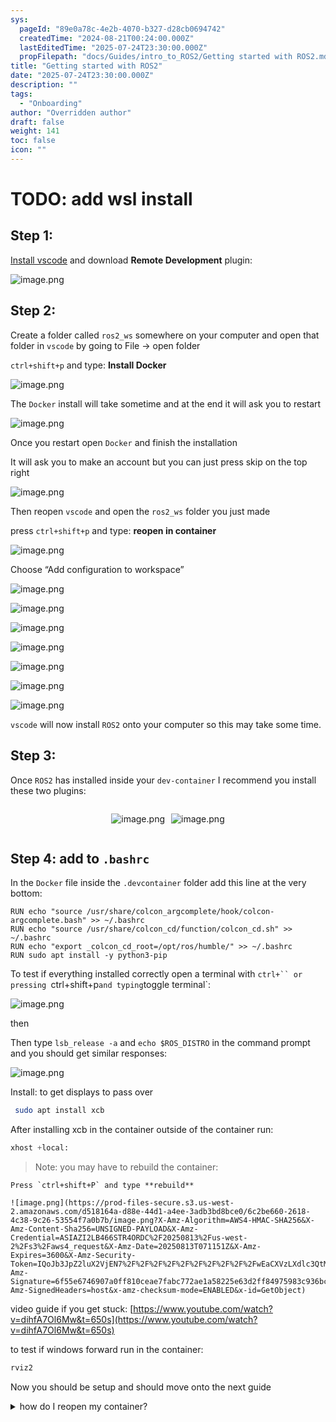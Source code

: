 ```yaml
---
sys:
  pageId: "89e0a78c-4e2b-4070-b327-d28cb0694742"
  createdTime: "2024-08-21T00:24:00.000Z"
  lastEditedTime: "2025-07-24T23:30:00.000Z"
  propFilepath: "docs/Guides/intro_to_ROS2/Getting started with ROS2.md"
title: "Getting started with ROS2"
date: "2025-07-24T23:30:00.000Z"
description: ""
tags:
  - "Onboarding"
author: "Overridden author"
draft: false
weight: 141
toc: false
icon: ""
---
```


# TODO: add wsl install

## Step 1:

[Install vscode](https://code.visualstudio.com/download) and download **Remote Development** plugin:

![image.png](https://prod-files-secure.s3.us-west-2.amazonaws.com/d518164a-d88e-44d1-a4ee-3adb3bd8bce0/efb52993-1881-4a40-b95e-6f020334f022/image.png?X-Amz-Algorithm=AWS4-HMAC-SHA256&X-Amz-Content-Sha256=UNSIGNED-PAYLOAD&X-Amz-Credential=ASIAZI2LB466ZCBGSRJV%2F20250813%2Fus-west-2%2Fs3%2Faws4_request&X-Amz-Date=20250813T071143Z&X-Amz-Expires=3600&X-Amz-Security-Token=IQoJb3JpZ2luX2VjEN7%2F%2F%2F%2F%2F%2F%2F%2F%2F%2FwEaCXVzLXdlc3QtMiJIMEYCIQCEXQfJ3aHxEvegd5wYa5IEgs4sW3%2BEeOHchs08FccSwAIhANwH9%2Bzqk1W1m%2BDcoVCZ6nbBF3nv%2Bk15myBHJzJqfS9YKv8DCCcQABoMNjM3NDIzMTgzODA1IgyNIsJWLV73W3cVcbwq3AMG6ByHKRnhK1yYO6TVjV0huAXuwV%2FTEDwpmMzFrlt5ew2zLYuSH6ojZr%2BpXESmi6VPDVdJ0bkaM%2Fe8DGgHdct8KU%2FyYucpP8xkU1v13reUABGvifVLG5XDv7uf9vuf4jxBsYjwfbtcNJgZTOphDyqNQ9vKld7%2BO7RTTF21sq9rCephHdWTTupk73BqDvG85oJGl9h%2Fmu2v%2F7J75SzV%2FJNk0z26fXfBU%2Fef1XcYv2b3VTtoO%2FR9YO%2FLWzZRyPfc9W61OpUtLWeDWJRcCoG6O1eZEUSkCwVBw%2FKn6UgCPC84UsJoIzQjZudrQP5OVLIdjEZjRssbPU31xMmoJVgnnhOjtAIfrGP4Jng%2FfOy2556aKD%2FHiC%2Fofm8O5KKGNPy2EcMlfz%2FdkHpNTu5FFrbECb8jWstwuOWBEssw7P0XMQ8Nax%2F%2BVlfC%2BfgT32hTxsHlFm4sMqYxs1dJEqiUOA3x06bi0ZPZLN4fNQENy2HFPWQKZEwNS1hwfwED1ZcIxl%2F0Eu42DQK411Vm6UjwFfjJ5BKVLtx8GaYHOgrEvkLho7yqFgwhcAYhCVsfU88w5dVCfnpmWFQWPEuPpIfQeTp8g1BvUJL0G42UmYlizneM%2FbjocAtBDzNwUi6j0tnzwDC80fDEBjqkATSSuY7y%2B4s%2BDlK4XYDZO7tR7oK3pKW%2FWNNXn54RHvxSAgYaNVz%2BUTUOUPrHivLJ9d9Qs3s2kcAzTt%2BP7tXXZt3m2Gf0CDRh6V0D5uNQRkkC%2F8WYFQvhIUhu1l7KdY6VKZIK2cMHGDLI6EZpj6JofnmxblEpXbpMauYa2QRDjRbYOk7noYGzL5up7mVw2GUOqQWwVp5Qa7Ty53dhkAs4IRobTue8&X-Amz-Signature=0ba73106f864813d375db82dee3631c5258b0d77de5a8ecbbf19472fc23e7ead&X-Amz-SignedHeaders=host&x-amz-checksum-mode=ENABLED&x-id=GetObject)

## Step 2:

Create a folder called `ros2_ws` somewhere on your computer and open that folder in `vscode` by going to File → open folder 

`ctrl+shift+p` and type: **Install Docker**

![image.png](https://prod-files-secure.s3.us-west-2.amazonaws.com/d518164a-d88e-44d1-a4ee-3adb3bd8bce0/2269dc0e-1cd5-47ff-bceb-c04ad9b2eab0/image.png?X-Amz-Algorithm=AWS4-HMAC-SHA256&X-Amz-Content-Sha256=UNSIGNED-PAYLOAD&X-Amz-Credential=ASIAZI2LB466ZCBGSRJV%2F20250813%2Fus-west-2%2Fs3%2Faws4_request&X-Amz-Date=20250813T071143Z&X-Amz-Expires=3600&X-Amz-Security-Token=IQoJb3JpZ2luX2VjEN7%2F%2F%2F%2F%2F%2F%2F%2F%2F%2FwEaCXVzLXdlc3QtMiJIMEYCIQCEXQfJ3aHxEvegd5wYa5IEgs4sW3%2BEeOHchs08FccSwAIhANwH9%2Bzqk1W1m%2BDcoVCZ6nbBF3nv%2Bk15myBHJzJqfS9YKv8DCCcQABoMNjM3NDIzMTgzODA1IgyNIsJWLV73W3cVcbwq3AMG6ByHKRnhK1yYO6TVjV0huAXuwV%2FTEDwpmMzFrlt5ew2zLYuSH6ojZr%2BpXESmi6VPDVdJ0bkaM%2Fe8DGgHdct8KU%2FyYucpP8xkU1v13reUABGvifVLG5XDv7uf9vuf4jxBsYjwfbtcNJgZTOphDyqNQ9vKld7%2BO7RTTF21sq9rCephHdWTTupk73BqDvG85oJGl9h%2Fmu2v%2F7J75SzV%2FJNk0z26fXfBU%2Fef1XcYv2b3VTtoO%2FR9YO%2FLWzZRyPfc9W61OpUtLWeDWJRcCoG6O1eZEUSkCwVBw%2FKn6UgCPC84UsJoIzQjZudrQP5OVLIdjEZjRssbPU31xMmoJVgnnhOjtAIfrGP4Jng%2FfOy2556aKD%2FHiC%2Fofm8O5KKGNPy2EcMlfz%2FdkHpNTu5FFrbECb8jWstwuOWBEssw7P0XMQ8Nax%2F%2BVlfC%2BfgT32hTxsHlFm4sMqYxs1dJEqiUOA3x06bi0ZPZLN4fNQENy2HFPWQKZEwNS1hwfwED1ZcIxl%2F0Eu42DQK411Vm6UjwFfjJ5BKVLtx8GaYHOgrEvkLho7yqFgwhcAYhCVsfU88w5dVCfnpmWFQWPEuPpIfQeTp8g1BvUJL0G42UmYlizneM%2FbjocAtBDzNwUi6j0tnzwDC80fDEBjqkATSSuY7y%2B4s%2BDlK4XYDZO7tR7oK3pKW%2FWNNXn54RHvxSAgYaNVz%2BUTUOUPrHivLJ9d9Qs3s2kcAzTt%2BP7tXXZt3m2Gf0CDRh6V0D5uNQRkkC%2F8WYFQvhIUhu1l7KdY6VKZIK2cMHGDLI6EZpj6JofnmxblEpXbpMauYa2QRDjRbYOk7noYGzL5up7mVw2GUOqQWwVp5Qa7Ty53dhkAs4IRobTue8&X-Amz-Signature=9b27130445e5737b2cd8f3a73724e8cea80b578c2815fd718ada3fcbfeccbf19&X-Amz-SignedHeaders=host&x-amz-checksum-mode=ENABLED&x-id=GetObject)

The `Docker` install will take sometime and at the end it will ask you to restart

![image.png](https://prod-files-secure.s3.us-west-2.amazonaws.com/d518164a-d88e-44d1-a4ee-3adb3bd8bce0/ed233f78-be33-4b1f-b89c-9c346c0e961e/image.png?X-Amz-Algorithm=AWS4-HMAC-SHA256&X-Amz-Content-Sha256=UNSIGNED-PAYLOAD&X-Amz-Credential=ASIAZI2LB466ZCBGSRJV%2F20250813%2Fus-west-2%2Fs3%2Faws4_request&X-Amz-Date=20250813T071143Z&X-Amz-Expires=3600&X-Amz-Security-Token=IQoJb3JpZ2luX2VjEN7%2F%2F%2F%2F%2F%2F%2F%2F%2F%2FwEaCXVzLXdlc3QtMiJIMEYCIQCEXQfJ3aHxEvegd5wYa5IEgs4sW3%2BEeOHchs08FccSwAIhANwH9%2Bzqk1W1m%2BDcoVCZ6nbBF3nv%2Bk15myBHJzJqfS9YKv8DCCcQABoMNjM3NDIzMTgzODA1IgyNIsJWLV73W3cVcbwq3AMG6ByHKRnhK1yYO6TVjV0huAXuwV%2FTEDwpmMzFrlt5ew2zLYuSH6ojZr%2BpXESmi6VPDVdJ0bkaM%2Fe8DGgHdct8KU%2FyYucpP8xkU1v13reUABGvifVLG5XDv7uf9vuf4jxBsYjwfbtcNJgZTOphDyqNQ9vKld7%2BO7RTTF21sq9rCephHdWTTupk73BqDvG85oJGl9h%2Fmu2v%2F7J75SzV%2FJNk0z26fXfBU%2Fef1XcYv2b3VTtoO%2FR9YO%2FLWzZRyPfc9W61OpUtLWeDWJRcCoG6O1eZEUSkCwVBw%2FKn6UgCPC84UsJoIzQjZudrQP5OVLIdjEZjRssbPU31xMmoJVgnnhOjtAIfrGP4Jng%2FfOy2556aKD%2FHiC%2Fofm8O5KKGNPy2EcMlfz%2FdkHpNTu5FFrbECb8jWstwuOWBEssw7P0XMQ8Nax%2F%2BVlfC%2BfgT32hTxsHlFm4sMqYxs1dJEqiUOA3x06bi0ZPZLN4fNQENy2HFPWQKZEwNS1hwfwED1ZcIxl%2F0Eu42DQK411Vm6UjwFfjJ5BKVLtx8GaYHOgrEvkLho7yqFgwhcAYhCVsfU88w5dVCfnpmWFQWPEuPpIfQeTp8g1BvUJL0G42UmYlizneM%2FbjocAtBDzNwUi6j0tnzwDC80fDEBjqkATSSuY7y%2B4s%2BDlK4XYDZO7tR7oK3pKW%2FWNNXn54RHvxSAgYaNVz%2BUTUOUPrHivLJ9d9Qs3s2kcAzTt%2BP7tXXZt3m2Gf0CDRh6V0D5uNQRkkC%2F8WYFQvhIUhu1l7KdY6VKZIK2cMHGDLI6EZpj6JofnmxblEpXbpMauYa2QRDjRbYOk7noYGzL5up7mVw2GUOqQWwVp5Qa7Ty53dhkAs4IRobTue8&X-Amz-Signature=2a69fe4f6517257cad07d73354124c0aad0db1e950dba2ec4d9a59e1ed00cffe&X-Amz-SignedHeaders=host&x-amz-checksum-mode=ENABLED&x-id=GetObject)

Once you restart open `Docker` and finish the installation

It will ask you to make an account but you can just press skip on the top right

![image.png](https://prod-files-secure.s3.us-west-2.amazonaws.com/d518164a-d88e-44d1-a4ee-3adb3bd8bce0/21010ad9-1659-4fd9-9f59-9932a09b2a3d/image.png?X-Amz-Algorithm=AWS4-HMAC-SHA256&X-Amz-Content-Sha256=UNSIGNED-PAYLOAD&X-Amz-Credential=ASIAZI2LB466ZCBGSRJV%2F20250813%2Fus-west-2%2Fs3%2Faws4_request&X-Amz-Date=20250813T071143Z&X-Amz-Expires=3600&X-Amz-Security-Token=IQoJb3JpZ2luX2VjEN7%2F%2F%2F%2F%2F%2F%2F%2F%2F%2FwEaCXVzLXdlc3QtMiJIMEYCIQCEXQfJ3aHxEvegd5wYa5IEgs4sW3%2BEeOHchs08FccSwAIhANwH9%2Bzqk1W1m%2BDcoVCZ6nbBF3nv%2Bk15myBHJzJqfS9YKv8DCCcQABoMNjM3NDIzMTgzODA1IgyNIsJWLV73W3cVcbwq3AMG6ByHKRnhK1yYO6TVjV0huAXuwV%2FTEDwpmMzFrlt5ew2zLYuSH6ojZr%2BpXESmi6VPDVdJ0bkaM%2Fe8DGgHdct8KU%2FyYucpP8xkU1v13reUABGvifVLG5XDv7uf9vuf4jxBsYjwfbtcNJgZTOphDyqNQ9vKld7%2BO7RTTF21sq9rCephHdWTTupk73BqDvG85oJGl9h%2Fmu2v%2F7J75SzV%2FJNk0z26fXfBU%2Fef1XcYv2b3VTtoO%2FR9YO%2FLWzZRyPfc9W61OpUtLWeDWJRcCoG6O1eZEUSkCwVBw%2FKn6UgCPC84UsJoIzQjZudrQP5OVLIdjEZjRssbPU31xMmoJVgnnhOjtAIfrGP4Jng%2FfOy2556aKD%2FHiC%2Fofm8O5KKGNPy2EcMlfz%2FdkHpNTu5FFrbECb8jWstwuOWBEssw7P0XMQ8Nax%2F%2BVlfC%2BfgT32hTxsHlFm4sMqYxs1dJEqiUOA3x06bi0ZPZLN4fNQENy2HFPWQKZEwNS1hwfwED1ZcIxl%2F0Eu42DQK411Vm6UjwFfjJ5BKVLtx8GaYHOgrEvkLho7yqFgwhcAYhCVsfU88w5dVCfnpmWFQWPEuPpIfQeTp8g1BvUJL0G42UmYlizneM%2FbjocAtBDzNwUi6j0tnzwDC80fDEBjqkATSSuY7y%2B4s%2BDlK4XYDZO7tR7oK3pKW%2FWNNXn54RHvxSAgYaNVz%2BUTUOUPrHivLJ9d9Qs3s2kcAzTt%2BP7tXXZt3m2Gf0CDRh6V0D5uNQRkkC%2F8WYFQvhIUhu1l7KdY6VKZIK2cMHGDLI6EZpj6JofnmxblEpXbpMauYa2QRDjRbYOk7noYGzL5up7mVw2GUOqQWwVp5Qa7Ty53dhkAs4IRobTue8&X-Amz-Signature=c9390a4ca4cbcbf5eea3a59f614c38496ea46d0d6f9b520202b6a71fb750301d&X-Amz-SignedHeaders=host&x-amz-checksum-mode=ENABLED&x-id=GetObject)

Then reopen `vscode` and open the `ros2_ws` folder you just made

press `ctrl+shift+p` and type: **reopen in container**

![image.png](https://prod-files-secure.s3.us-west-2.amazonaws.com/d518164a-d88e-44d1-a4ee-3adb3bd8bce0/4e93b8c2-41ad-488c-8095-c74205196118/image.png?X-Amz-Algorithm=AWS4-HMAC-SHA256&X-Amz-Content-Sha256=UNSIGNED-PAYLOAD&X-Amz-Credential=ASIAZI2LB466ZCBGSRJV%2F20250813%2Fus-west-2%2Fs3%2Faws4_request&X-Amz-Date=20250813T071143Z&X-Amz-Expires=3600&X-Amz-Security-Token=IQoJb3JpZ2luX2VjEN7%2F%2F%2F%2F%2F%2F%2F%2F%2F%2FwEaCXVzLXdlc3QtMiJIMEYCIQCEXQfJ3aHxEvegd5wYa5IEgs4sW3%2BEeOHchs08FccSwAIhANwH9%2Bzqk1W1m%2BDcoVCZ6nbBF3nv%2Bk15myBHJzJqfS9YKv8DCCcQABoMNjM3NDIzMTgzODA1IgyNIsJWLV73W3cVcbwq3AMG6ByHKRnhK1yYO6TVjV0huAXuwV%2FTEDwpmMzFrlt5ew2zLYuSH6ojZr%2BpXESmi6VPDVdJ0bkaM%2Fe8DGgHdct8KU%2FyYucpP8xkU1v13reUABGvifVLG5XDv7uf9vuf4jxBsYjwfbtcNJgZTOphDyqNQ9vKld7%2BO7RTTF21sq9rCephHdWTTupk73BqDvG85oJGl9h%2Fmu2v%2F7J75SzV%2FJNk0z26fXfBU%2Fef1XcYv2b3VTtoO%2FR9YO%2FLWzZRyPfc9W61OpUtLWeDWJRcCoG6O1eZEUSkCwVBw%2FKn6UgCPC84UsJoIzQjZudrQP5OVLIdjEZjRssbPU31xMmoJVgnnhOjtAIfrGP4Jng%2FfOy2556aKD%2FHiC%2Fofm8O5KKGNPy2EcMlfz%2FdkHpNTu5FFrbECb8jWstwuOWBEssw7P0XMQ8Nax%2F%2BVlfC%2BfgT32hTxsHlFm4sMqYxs1dJEqiUOA3x06bi0ZPZLN4fNQENy2HFPWQKZEwNS1hwfwED1ZcIxl%2F0Eu42DQK411Vm6UjwFfjJ5BKVLtx8GaYHOgrEvkLho7yqFgwhcAYhCVsfU88w5dVCfnpmWFQWPEuPpIfQeTp8g1BvUJL0G42UmYlizneM%2FbjocAtBDzNwUi6j0tnzwDC80fDEBjqkATSSuY7y%2B4s%2BDlK4XYDZO7tR7oK3pKW%2FWNNXn54RHvxSAgYaNVz%2BUTUOUPrHivLJ9d9Qs3s2kcAzTt%2BP7tXXZt3m2Gf0CDRh6V0D5uNQRkkC%2F8WYFQvhIUhu1l7KdY6VKZIK2cMHGDLI6EZpj6JofnmxblEpXbpMauYa2QRDjRbYOk7noYGzL5up7mVw2GUOqQWwVp5Qa7Ty53dhkAs4IRobTue8&X-Amz-Signature=5164c58cc49f5ca28856673aec06c7657fbab2b06fa80d2a3ce46520b2ea15a8&X-Amz-SignedHeaders=host&x-amz-checksum-mode=ENABLED&x-id=GetObject)

Choose “Add configuration to workspace”

![image.png](https://prod-files-secure.s3.us-west-2.amazonaws.com/d518164a-d88e-44d1-a4ee-3adb3bd8bce0/9560b282-5060-4989-ba37-97e7b2c22476/image.png?X-Amz-Algorithm=AWS4-HMAC-SHA256&X-Amz-Content-Sha256=UNSIGNED-PAYLOAD&X-Amz-Credential=ASIAZI2LB466ZCBGSRJV%2F20250813%2Fus-west-2%2Fs3%2Faws4_request&X-Amz-Date=20250813T071143Z&X-Amz-Expires=3600&X-Amz-Security-Token=IQoJb3JpZ2luX2VjEN7%2F%2F%2F%2F%2F%2F%2F%2F%2F%2FwEaCXVzLXdlc3QtMiJIMEYCIQCEXQfJ3aHxEvegd5wYa5IEgs4sW3%2BEeOHchs08FccSwAIhANwH9%2Bzqk1W1m%2BDcoVCZ6nbBF3nv%2Bk15myBHJzJqfS9YKv8DCCcQABoMNjM3NDIzMTgzODA1IgyNIsJWLV73W3cVcbwq3AMG6ByHKRnhK1yYO6TVjV0huAXuwV%2FTEDwpmMzFrlt5ew2zLYuSH6ojZr%2BpXESmi6VPDVdJ0bkaM%2Fe8DGgHdct8KU%2FyYucpP8xkU1v13reUABGvifVLG5XDv7uf9vuf4jxBsYjwfbtcNJgZTOphDyqNQ9vKld7%2BO7RTTF21sq9rCephHdWTTupk73BqDvG85oJGl9h%2Fmu2v%2F7J75SzV%2FJNk0z26fXfBU%2Fef1XcYv2b3VTtoO%2FR9YO%2FLWzZRyPfc9W61OpUtLWeDWJRcCoG6O1eZEUSkCwVBw%2FKn6UgCPC84UsJoIzQjZudrQP5OVLIdjEZjRssbPU31xMmoJVgnnhOjtAIfrGP4Jng%2FfOy2556aKD%2FHiC%2Fofm8O5KKGNPy2EcMlfz%2FdkHpNTu5FFrbECb8jWstwuOWBEssw7P0XMQ8Nax%2F%2BVlfC%2BfgT32hTxsHlFm4sMqYxs1dJEqiUOA3x06bi0ZPZLN4fNQENy2HFPWQKZEwNS1hwfwED1ZcIxl%2F0Eu42DQK411Vm6UjwFfjJ5BKVLtx8GaYHOgrEvkLho7yqFgwhcAYhCVsfU88w5dVCfnpmWFQWPEuPpIfQeTp8g1BvUJL0G42UmYlizneM%2FbjocAtBDzNwUi6j0tnzwDC80fDEBjqkATSSuY7y%2B4s%2BDlK4XYDZO7tR7oK3pKW%2FWNNXn54RHvxSAgYaNVz%2BUTUOUPrHivLJ9d9Qs3s2kcAzTt%2BP7tXXZt3m2Gf0CDRh6V0D5uNQRkkC%2F8WYFQvhIUhu1l7KdY6VKZIK2cMHGDLI6EZpj6JofnmxblEpXbpMauYa2QRDjRbYOk7noYGzL5up7mVw2GUOqQWwVp5Qa7Ty53dhkAs4IRobTue8&X-Amz-Signature=4ce69fc65ba104a68f84e0cfa26993b92bdf635682c0a0e1d1ae5611b32b9d0c&X-Amz-SignedHeaders=host&x-amz-checksum-mode=ENABLED&x-id=GetObject)

![image.png](https://prod-files-secure.s3.us-west-2.amazonaws.com/d518164a-d88e-44d1-a4ee-3adb3bd8bce0/2ee63f81-886b-48e8-a553-dc6e5eac99e4/image.png?X-Amz-Algorithm=AWS4-HMAC-SHA256&X-Amz-Content-Sha256=UNSIGNED-PAYLOAD&X-Amz-Credential=ASIAZI2LB466ZCBGSRJV%2F20250813%2Fus-west-2%2Fs3%2Faws4_request&X-Amz-Date=20250813T071143Z&X-Amz-Expires=3600&X-Amz-Security-Token=IQoJb3JpZ2luX2VjEN7%2F%2F%2F%2F%2F%2F%2F%2F%2F%2FwEaCXVzLXdlc3QtMiJIMEYCIQCEXQfJ3aHxEvegd5wYa5IEgs4sW3%2BEeOHchs08FccSwAIhANwH9%2Bzqk1W1m%2BDcoVCZ6nbBF3nv%2Bk15myBHJzJqfS9YKv8DCCcQABoMNjM3NDIzMTgzODA1IgyNIsJWLV73W3cVcbwq3AMG6ByHKRnhK1yYO6TVjV0huAXuwV%2FTEDwpmMzFrlt5ew2zLYuSH6ojZr%2BpXESmi6VPDVdJ0bkaM%2Fe8DGgHdct8KU%2FyYucpP8xkU1v13reUABGvifVLG5XDv7uf9vuf4jxBsYjwfbtcNJgZTOphDyqNQ9vKld7%2BO7RTTF21sq9rCephHdWTTupk73BqDvG85oJGl9h%2Fmu2v%2F7J75SzV%2FJNk0z26fXfBU%2Fef1XcYv2b3VTtoO%2FR9YO%2FLWzZRyPfc9W61OpUtLWeDWJRcCoG6O1eZEUSkCwVBw%2FKn6UgCPC84UsJoIzQjZudrQP5OVLIdjEZjRssbPU31xMmoJVgnnhOjtAIfrGP4Jng%2FfOy2556aKD%2FHiC%2Fofm8O5KKGNPy2EcMlfz%2FdkHpNTu5FFrbECb8jWstwuOWBEssw7P0XMQ8Nax%2F%2BVlfC%2BfgT32hTxsHlFm4sMqYxs1dJEqiUOA3x06bi0ZPZLN4fNQENy2HFPWQKZEwNS1hwfwED1ZcIxl%2F0Eu42DQK411Vm6UjwFfjJ5BKVLtx8GaYHOgrEvkLho7yqFgwhcAYhCVsfU88w5dVCfnpmWFQWPEuPpIfQeTp8g1BvUJL0G42UmYlizneM%2FbjocAtBDzNwUi6j0tnzwDC80fDEBjqkATSSuY7y%2B4s%2BDlK4XYDZO7tR7oK3pKW%2FWNNXn54RHvxSAgYaNVz%2BUTUOUPrHivLJ9d9Qs3s2kcAzTt%2BP7tXXZt3m2Gf0CDRh6V0D5uNQRkkC%2F8WYFQvhIUhu1l7KdY6VKZIK2cMHGDLI6EZpj6JofnmxblEpXbpMauYa2QRDjRbYOk7noYGzL5up7mVw2GUOqQWwVp5Qa7Ty53dhkAs4IRobTue8&X-Amz-Signature=25205c28db626904f82dec12f516044ff1c083a0df232da862c9619afb9c9b6f&X-Amz-SignedHeaders=host&x-amz-checksum-mode=ENABLED&x-id=GetObject)

![image.png](https://prod-files-secure.s3.us-west-2.amazonaws.com/d518164a-d88e-44d1-a4ee-3adb3bd8bce0/e0fd626c-c8b6-4b2c-95d1-fa4c26514504/image.png?X-Amz-Algorithm=AWS4-HMAC-SHA256&X-Amz-Content-Sha256=UNSIGNED-PAYLOAD&X-Amz-Credential=ASIAZI2LB466ZCBGSRJV%2F20250813%2Fus-west-2%2Fs3%2Faws4_request&X-Amz-Date=20250813T071143Z&X-Amz-Expires=3600&X-Amz-Security-Token=IQoJb3JpZ2luX2VjEN7%2F%2F%2F%2F%2F%2F%2F%2F%2F%2FwEaCXVzLXdlc3QtMiJIMEYCIQCEXQfJ3aHxEvegd5wYa5IEgs4sW3%2BEeOHchs08FccSwAIhANwH9%2Bzqk1W1m%2BDcoVCZ6nbBF3nv%2Bk15myBHJzJqfS9YKv8DCCcQABoMNjM3NDIzMTgzODA1IgyNIsJWLV73W3cVcbwq3AMG6ByHKRnhK1yYO6TVjV0huAXuwV%2FTEDwpmMzFrlt5ew2zLYuSH6ojZr%2BpXESmi6VPDVdJ0bkaM%2Fe8DGgHdct8KU%2FyYucpP8xkU1v13reUABGvifVLG5XDv7uf9vuf4jxBsYjwfbtcNJgZTOphDyqNQ9vKld7%2BO7RTTF21sq9rCephHdWTTupk73BqDvG85oJGl9h%2Fmu2v%2F7J75SzV%2FJNk0z26fXfBU%2Fef1XcYv2b3VTtoO%2FR9YO%2FLWzZRyPfc9W61OpUtLWeDWJRcCoG6O1eZEUSkCwVBw%2FKn6UgCPC84UsJoIzQjZudrQP5OVLIdjEZjRssbPU31xMmoJVgnnhOjtAIfrGP4Jng%2FfOy2556aKD%2FHiC%2Fofm8O5KKGNPy2EcMlfz%2FdkHpNTu5FFrbECb8jWstwuOWBEssw7P0XMQ8Nax%2F%2BVlfC%2BfgT32hTxsHlFm4sMqYxs1dJEqiUOA3x06bi0ZPZLN4fNQENy2HFPWQKZEwNS1hwfwED1ZcIxl%2F0Eu42DQK411Vm6UjwFfjJ5BKVLtx8GaYHOgrEvkLho7yqFgwhcAYhCVsfU88w5dVCfnpmWFQWPEuPpIfQeTp8g1BvUJL0G42UmYlizneM%2FbjocAtBDzNwUi6j0tnzwDC80fDEBjqkATSSuY7y%2B4s%2BDlK4XYDZO7tR7oK3pKW%2FWNNXn54RHvxSAgYaNVz%2BUTUOUPrHivLJ9d9Qs3s2kcAzTt%2BP7tXXZt3m2Gf0CDRh6V0D5uNQRkkC%2F8WYFQvhIUhu1l7KdY6VKZIK2cMHGDLI6EZpj6JofnmxblEpXbpMauYa2QRDjRbYOk7noYGzL5up7mVw2GUOqQWwVp5Qa7Ty53dhkAs4IRobTue8&X-Amz-Signature=cd8fc8226310aef461b003fcbeabd0a3a2c62b577752eded3f4e7f1433c62390&X-Amz-SignedHeaders=host&x-amz-checksum-mode=ENABLED&x-id=GetObject)

![image.png](https://prod-files-secure.s3.us-west-2.amazonaws.com/d518164a-d88e-44d1-a4ee-3adb3bd8bce0/a2e13f50-d2ab-4719-a4c2-7ced634bfc9d/image.png?X-Amz-Algorithm=AWS4-HMAC-SHA256&X-Amz-Content-Sha256=UNSIGNED-PAYLOAD&X-Amz-Credential=ASIAZI2LB466ZCBGSRJV%2F20250813%2Fus-west-2%2Fs3%2Faws4_request&X-Amz-Date=20250813T071143Z&X-Amz-Expires=3600&X-Amz-Security-Token=IQoJb3JpZ2luX2VjEN7%2F%2F%2F%2F%2F%2F%2F%2F%2F%2FwEaCXVzLXdlc3QtMiJIMEYCIQCEXQfJ3aHxEvegd5wYa5IEgs4sW3%2BEeOHchs08FccSwAIhANwH9%2Bzqk1W1m%2BDcoVCZ6nbBF3nv%2Bk15myBHJzJqfS9YKv8DCCcQABoMNjM3NDIzMTgzODA1IgyNIsJWLV73W3cVcbwq3AMG6ByHKRnhK1yYO6TVjV0huAXuwV%2FTEDwpmMzFrlt5ew2zLYuSH6ojZr%2BpXESmi6VPDVdJ0bkaM%2Fe8DGgHdct8KU%2FyYucpP8xkU1v13reUABGvifVLG5XDv7uf9vuf4jxBsYjwfbtcNJgZTOphDyqNQ9vKld7%2BO7RTTF21sq9rCephHdWTTupk73BqDvG85oJGl9h%2Fmu2v%2F7J75SzV%2FJNk0z26fXfBU%2Fef1XcYv2b3VTtoO%2FR9YO%2FLWzZRyPfc9W61OpUtLWeDWJRcCoG6O1eZEUSkCwVBw%2FKn6UgCPC84UsJoIzQjZudrQP5OVLIdjEZjRssbPU31xMmoJVgnnhOjtAIfrGP4Jng%2FfOy2556aKD%2FHiC%2Fofm8O5KKGNPy2EcMlfz%2FdkHpNTu5FFrbECb8jWstwuOWBEssw7P0XMQ8Nax%2F%2BVlfC%2BfgT32hTxsHlFm4sMqYxs1dJEqiUOA3x06bi0ZPZLN4fNQENy2HFPWQKZEwNS1hwfwED1ZcIxl%2F0Eu42DQK411Vm6UjwFfjJ5BKVLtx8GaYHOgrEvkLho7yqFgwhcAYhCVsfU88w5dVCfnpmWFQWPEuPpIfQeTp8g1BvUJL0G42UmYlizneM%2FbjocAtBDzNwUi6j0tnzwDC80fDEBjqkATSSuY7y%2B4s%2BDlK4XYDZO7tR7oK3pKW%2FWNNXn54RHvxSAgYaNVz%2BUTUOUPrHivLJ9d9Qs3s2kcAzTt%2BP7tXXZt3m2Gf0CDRh6V0D5uNQRkkC%2F8WYFQvhIUhu1l7KdY6VKZIK2cMHGDLI6EZpj6JofnmxblEpXbpMauYa2QRDjRbYOk7noYGzL5up7mVw2GUOqQWwVp5Qa7Ty53dhkAs4IRobTue8&X-Amz-Signature=e077aa17b97fa9d9d07fb8a391772681d9700798456cd82fead2aa73b87e3784&X-Amz-SignedHeaders=host&x-amz-checksum-mode=ENABLED&x-id=GetObject)

![image.png](https://prod-files-secure.s3.us-west-2.amazonaws.com/d518164a-d88e-44d1-a4ee-3adb3bd8bce0/6cc478ad-aaba-4bf7-9fcc-403277ab896c/image.png?X-Amz-Algorithm=AWS4-HMAC-SHA256&X-Amz-Content-Sha256=UNSIGNED-PAYLOAD&X-Amz-Credential=ASIAZI2LB466ZCBGSRJV%2F20250813%2Fus-west-2%2Fs3%2Faws4_request&X-Amz-Date=20250813T071143Z&X-Amz-Expires=3600&X-Amz-Security-Token=IQoJb3JpZ2luX2VjEN7%2F%2F%2F%2F%2F%2F%2F%2F%2F%2FwEaCXVzLXdlc3QtMiJIMEYCIQCEXQfJ3aHxEvegd5wYa5IEgs4sW3%2BEeOHchs08FccSwAIhANwH9%2Bzqk1W1m%2BDcoVCZ6nbBF3nv%2Bk15myBHJzJqfS9YKv8DCCcQABoMNjM3NDIzMTgzODA1IgyNIsJWLV73W3cVcbwq3AMG6ByHKRnhK1yYO6TVjV0huAXuwV%2FTEDwpmMzFrlt5ew2zLYuSH6ojZr%2BpXESmi6VPDVdJ0bkaM%2Fe8DGgHdct8KU%2FyYucpP8xkU1v13reUABGvifVLG5XDv7uf9vuf4jxBsYjwfbtcNJgZTOphDyqNQ9vKld7%2BO7RTTF21sq9rCephHdWTTupk73BqDvG85oJGl9h%2Fmu2v%2F7J75SzV%2FJNk0z26fXfBU%2Fef1XcYv2b3VTtoO%2FR9YO%2FLWzZRyPfc9W61OpUtLWeDWJRcCoG6O1eZEUSkCwVBw%2FKn6UgCPC84UsJoIzQjZudrQP5OVLIdjEZjRssbPU31xMmoJVgnnhOjtAIfrGP4Jng%2FfOy2556aKD%2FHiC%2Fofm8O5KKGNPy2EcMlfz%2FdkHpNTu5FFrbECb8jWstwuOWBEssw7P0XMQ8Nax%2F%2BVlfC%2BfgT32hTxsHlFm4sMqYxs1dJEqiUOA3x06bi0ZPZLN4fNQENy2HFPWQKZEwNS1hwfwED1ZcIxl%2F0Eu42DQK411Vm6UjwFfjJ5BKVLtx8GaYHOgrEvkLho7yqFgwhcAYhCVsfU88w5dVCfnpmWFQWPEuPpIfQeTp8g1BvUJL0G42UmYlizneM%2FbjocAtBDzNwUi6j0tnzwDC80fDEBjqkATSSuY7y%2B4s%2BDlK4XYDZO7tR7oK3pKW%2FWNNXn54RHvxSAgYaNVz%2BUTUOUPrHivLJ9d9Qs3s2kcAzTt%2BP7tXXZt3m2Gf0CDRh6V0D5uNQRkkC%2F8WYFQvhIUhu1l7KdY6VKZIK2cMHGDLI6EZpj6JofnmxblEpXbpMauYa2QRDjRbYOk7noYGzL5up7mVw2GUOqQWwVp5Qa7Ty53dhkAs4IRobTue8&X-Amz-Signature=5fcfc34e1eaebd3aa5ab5f303f330a7e307979b62f4bee4113af1d12e5e222fb&X-Amz-SignedHeaders=host&x-amz-checksum-mode=ENABLED&x-id=GetObject)

![image.png](https://prod-files-secure.s3.us-west-2.amazonaws.com/d518164a-d88e-44d1-a4ee-3adb3bd8bce0/53255b28-f75e-430f-b9e3-c0ac8577e42b/image.png?X-Amz-Algorithm=AWS4-HMAC-SHA256&X-Amz-Content-Sha256=UNSIGNED-PAYLOAD&X-Amz-Credential=ASIAZI2LB466ZCBGSRJV%2F20250813%2Fus-west-2%2Fs3%2Faws4_request&X-Amz-Date=20250813T071143Z&X-Amz-Expires=3600&X-Amz-Security-Token=IQoJb3JpZ2luX2VjEN7%2F%2F%2F%2F%2F%2F%2F%2F%2F%2FwEaCXVzLXdlc3QtMiJIMEYCIQCEXQfJ3aHxEvegd5wYa5IEgs4sW3%2BEeOHchs08FccSwAIhANwH9%2Bzqk1W1m%2BDcoVCZ6nbBF3nv%2Bk15myBHJzJqfS9YKv8DCCcQABoMNjM3NDIzMTgzODA1IgyNIsJWLV73W3cVcbwq3AMG6ByHKRnhK1yYO6TVjV0huAXuwV%2FTEDwpmMzFrlt5ew2zLYuSH6ojZr%2BpXESmi6VPDVdJ0bkaM%2Fe8DGgHdct8KU%2FyYucpP8xkU1v13reUABGvifVLG5XDv7uf9vuf4jxBsYjwfbtcNJgZTOphDyqNQ9vKld7%2BO7RTTF21sq9rCephHdWTTupk73BqDvG85oJGl9h%2Fmu2v%2F7J75SzV%2FJNk0z26fXfBU%2Fef1XcYv2b3VTtoO%2FR9YO%2FLWzZRyPfc9W61OpUtLWeDWJRcCoG6O1eZEUSkCwVBw%2FKn6UgCPC84UsJoIzQjZudrQP5OVLIdjEZjRssbPU31xMmoJVgnnhOjtAIfrGP4Jng%2FfOy2556aKD%2FHiC%2Fofm8O5KKGNPy2EcMlfz%2FdkHpNTu5FFrbECb8jWstwuOWBEssw7P0XMQ8Nax%2F%2BVlfC%2BfgT32hTxsHlFm4sMqYxs1dJEqiUOA3x06bi0ZPZLN4fNQENy2HFPWQKZEwNS1hwfwED1ZcIxl%2F0Eu42DQK411Vm6UjwFfjJ5BKVLtx8GaYHOgrEvkLho7yqFgwhcAYhCVsfU88w5dVCfnpmWFQWPEuPpIfQeTp8g1BvUJL0G42UmYlizneM%2FbjocAtBDzNwUi6j0tnzwDC80fDEBjqkATSSuY7y%2B4s%2BDlK4XYDZO7tR7oK3pKW%2FWNNXn54RHvxSAgYaNVz%2BUTUOUPrHivLJ9d9Qs3s2kcAzTt%2BP7tXXZt3m2Gf0CDRh6V0D5uNQRkkC%2F8WYFQvhIUhu1l7KdY6VKZIK2cMHGDLI6EZpj6JofnmxblEpXbpMauYa2QRDjRbYOk7noYGzL5up7mVw2GUOqQWwVp5Qa7Ty53dhkAs4IRobTue8&X-Amz-Signature=2d7698f62c116e2be1af5d912a17e6c8453ca192242a5353766c2424fa6fcc0c&X-Amz-SignedHeaders=host&x-amz-checksum-mode=ENABLED&x-id=GetObject)

![image.png](https://prod-files-secure.s3.us-west-2.amazonaws.com/d518164a-d88e-44d1-a4ee-3adb3bd8bce0/7c562767-5af9-4ffb-97d1-327bcdf4ee00/image.png?X-Amz-Algorithm=AWS4-HMAC-SHA256&X-Amz-Content-Sha256=UNSIGNED-PAYLOAD&X-Amz-Credential=ASIAZI2LB466ZCBGSRJV%2F20250813%2Fus-west-2%2Fs3%2Faws4_request&X-Amz-Date=20250813T071143Z&X-Amz-Expires=3600&X-Amz-Security-Token=IQoJb3JpZ2luX2VjEN7%2F%2F%2F%2F%2F%2F%2F%2F%2F%2FwEaCXVzLXdlc3QtMiJIMEYCIQCEXQfJ3aHxEvegd5wYa5IEgs4sW3%2BEeOHchs08FccSwAIhANwH9%2Bzqk1W1m%2BDcoVCZ6nbBF3nv%2Bk15myBHJzJqfS9YKv8DCCcQABoMNjM3NDIzMTgzODA1IgyNIsJWLV73W3cVcbwq3AMG6ByHKRnhK1yYO6TVjV0huAXuwV%2FTEDwpmMzFrlt5ew2zLYuSH6ojZr%2BpXESmi6VPDVdJ0bkaM%2Fe8DGgHdct8KU%2FyYucpP8xkU1v13reUABGvifVLG5XDv7uf9vuf4jxBsYjwfbtcNJgZTOphDyqNQ9vKld7%2BO7RTTF21sq9rCephHdWTTupk73BqDvG85oJGl9h%2Fmu2v%2F7J75SzV%2FJNk0z26fXfBU%2Fef1XcYv2b3VTtoO%2FR9YO%2FLWzZRyPfc9W61OpUtLWeDWJRcCoG6O1eZEUSkCwVBw%2FKn6UgCPC84UsJoIzQjZudrQP5OVLIdjEZjRssbPU31xMmoJVgnnhOjtAIfrGP4Jng%2FfOy2556aKD%2FHiC%2Fofm8O5KKGNPy2EcMlfz%2FdkHpNTu5FFrbECb8jWstwuOWBEssw7P0XMQ8Nax%2F%2BVlfC%2BfgT32hTxsHlFm4sMqYxs1dJEqiUOA3x06bi0ZPZLN4fNQENy2HFPWQKZEwNS1hwfwED1ZcIxl%2F0Eu42DQK411Vm6UjwFfjJ5BKVLtx8GaYHOgrEvkLho7yqFgwhcAYhCVsfU88w5dVCfnpmWFQWPEuPpIfQeTp8g1BvUJL0G42UmYlizneM%2FbjocAtBDzNwUi6j0tnzwDC80fDEBjqkATSSuY7y%2B4s%2BDlK4XYDZO7tR7oK3pKW%2FWNNXn54RHvxSAgYaNVz%2BUTUOUPrHivLJ9d9Qs3s2kcAzTt%2BP7tXXZt3m2Gf0CDRh6V0D5uNQRkkC%2F8WYFQvhIUhu1l7KdY6VKZIK2cMHGDLI6EZpj6JofnmxblEpXbpMauYa2QRDjRbYOk7noYGzL5up7mVw2GUOqQWwVp5Qa7Ty53dhkAs4IRobTue8&X-Amz-Signature=ddeffd10b76759dd56fd612a4eeda3993104ee4d3e4bcb9fbeb4b09566006416&X-Amz-SignedHeaders=host&x-amz-checksum-mode=ENABLED&x-id=GetObject)

`vscode` will now install `ROS2` onto your computer so this may take some time.

## Step 3:

Once `ROS2` has installed inside your `dev-container` I recommend you install these two plugins:

<div style="display: flex;flex-direction: row; column-gap:10px; max-width: 630px;justify-content: center;">
<div>

![image.png](https://prod-files-secure.s3.us-west-2.amazonaws.com/d518164a-d88e-44d1-a4ee-3adb3bd8bce0/3fc3d550-5a54-4ba1-ba6b-faa01cdb7369/image.png?X-Amz-Algorithm=AWS4-HMAC-SHA256&X-Amz-Content-Sha256=UNSIGNED-PAYLOAD&X-Amz-Credential=ASIAZI2LB4667IERE6MQ%2F20250813%2Fus-west-2%2Fs3%2Faws4_request&X-Amz-Date=20250813T071150Z&X-Amz-Expires=3600&X-Amz-Security-Token=IQoJb3JpZ2luX2VjEN7%2F%2F%2F%2F%2F%2F%2F%2F%2F%2FwEaCXVzLXdlc3QtMiJIMEYCIQChSHz4XDWMZShWUq%2Bt9zB08VGrOjTVrC1zGndxbd8y3gIhAPj7e5Yd76ySwvXRuWWMJ2TVBboRbBURPZI6qfOJu5acKv8DCCcQABoMNjM3NDIzMTgzODA1Igw8ZJkhTrSX9HP6QKgq3AMdYah6sEGaxDI2dryMkLMlMTBCyHNHEs%2Flc4ZjzC%2FlSOYezGZ8tDnsiXN5yMVSU7vdTL0tTgVW7fm07pj%2Fw58Dtln03U9F%2BCEz9lwEisx4htk8Wh9wORtyMuANkPSfrAvudrpJHI5Rram6zCSxcgzqhbglDmBFZOPf%2BvP3ZHLOFVLz0UXRrpe96YGfyi0OKkaoal7opOhWhN321Ie9Gvco6JZqD8WQhR5bnA8lHsrGgBx%2Bl4kZFHRsMgUvNpQHxWxwdGQm9vl1kAkMqGeaZTLbMqaZqfMbyPTAVZPTWZHTldKCHdE6xlFPhDLLKD9s2xbfCjrCjOxd1zzy3kMsiTGuYe0F1VHu7%2FVE205iLsUV2AX%2B7lQ8UG0TGKJwmbo3hQYYc%2BrCLBH4bHlY29sWyvj2503z00QNAJVYwlLQI9XYniYRf1obyHyoqflFgg9KFrEHGjNyIUm7wcRwMB5%2FDtunjO0SS2Tqdw2OsE7OAwPj%2FuFM%2BGVvQeBUtE7zN%2FWHWcRMGe7rRVToUH4HblJmQYl9gQLQNY5TwBvpWug8KuHe46prYUln64oRJhGe2TQpc4tlahLzIPtetEBccD394rvtIKyn0fkRaqIAf%2F6juICpkemLJlsGomz9QjRUnDDG0PDEBjqkAczBFuF5p8TH94htYbIsjo81Nx%2FRxB2sOAZSt8tHdSfeyEUqk7mibLg6MiM1uQskQ6hzky3mDS9wjFuf6o9XbugTemsfgmu3BvTn7Z5dQr4WKvPTOBE15wmlmt0%2FRL%2F%2B%2BQh3kv9wT9EnrXNErGYgY4acmWscS%2FF%2FqpiI1WNKj%2BWYKB8hYUIjONFXXcDYJayzDWU%2F0ExLOjDYjQtcei02wr4b8qmJ&X-Amz-Signature=08660970248600f7f3c17d9aa52fd05dd90e5254036ae1f260a29be992a5008d&X-Amz-SignedHeaders=host&x-amz-checksum-mode=ENABLED&x-id=GetObject)

</div>
<div>

![image.png](https://prod-files-secure.s3.us-west-2.amazonaws.com/d518164a-d88e-44d1-a4ee-3adb3bd8bce0/d994cc66-13c2-4093-a5a3-f84cf4601a82/image.png?X-Amz-Algorithm=AWS4-HMAC-SHA256&X-Amz-Content-Sha256=UNSIGNED-PAYLOAD&X-Amz-Credential=ASIAZI2LB466ZFUCYNAB%2F20250813%2Fus-west-2%2Fs3%2Faws4_request&X-Amz-Date=20250813T071151Z&X-Amz-Expires=3600&X-Amz-Security-Token=IQoJb3JpZ2luX2VjEN7%2F%2F%2F%2F%2F%2F%2F%2F%2F%2FwEaCXVzLXdlc3QtMiJIMEYCIQCx9X6dSF9V1mkME6xULWPzUy3VyJhX%2F3sUa6pdSy6W%2FQIhAPbUF2%2BILMTR6MD%2F0vLveSkCmSVfcDPW3ibytS16UXYNKv8DCCcQABoMNjM3NDIzMTgzODA1Igy6DGFDh2xuvxjNF2Qq3AMicMRkWlZViRahvhzhi1e7Bc%2BUnkmVsHbswGrDZwZdcBAeZWcnCbqe42YVHkWOwmsYOe8BUzjE6GC3MLIbOPtY6QLn0jojwQBYlgFLjagPg5j54pIbYsJ0rBthxrjRfWdv1wf15ZXCI%2Fe5dcTgon8O8oTJ960Lw3WN75OJpAubECFnjm7OZnp97AoVMyZlBNZIgPSxtCKdGhoUZit97PyXEJBa5GXcgWns2SCt98XcQFEEwrWrD0DK5ar6wGUMzhSH9EtYkoQ%2F50JfCBCnFBTWnCqkamDIIyjjNp0l14Vr9PG3lCvWprJPoaz8I3O7iucVqXWwjQBxCEiG3OYk9wt55HknPunh3SOyQYbS%2BUAL0qG5BzBndljMvMKfKh11Yun7r11PGlifyTHMrT8q5iBk%2BeqYaC9B5ZKJmeON1S%2FD6zHqeShOliHuDgLedwlmtlIHpuQCdk8Slcf%2FwTsnD2YZe6Aa0McrG2vgcDPgSZAl2B0rS%2BiMR5InBCAZRnXpAf6HVtZWVLFW6uF%2Bwc8p1HRdw%2Fj8PkMq4AO58UUD48YdBqVHJCs5RrMrWfQQIXkMBD8dEEnniyMTXU307xhgNZ8VwA1J%2FcVmO0V3uj7Lob34oB%2B4oyKU9oezfTWFuTDX0fDEBjqkAZWgMexP2CoNSaI5YDPv8rKl59Q9O7qNySvU1mG8cAYQQJF6n64kjUdQ4HPzMqi%2Bg6T3sNtje8%2BU%2B54rRl1l5iNVYIfHZHW6y5DqQDqNu0kc9wivqC5tOuteZ38CGU9CoYdSw3ASrcoOIjq%2FbmFxLUFn%2BkiRf8RV5HVz25qcpM1WDp5%2B3L7pGj%2F2BMyYonu8KQcDhgzlIUEbty4IqetnnIv9Ssdu&X-Amz-Signature=043d49ea409a2f3a1300c6463f2570ba0cdcddae62759997b419f2489c1194bc&X-Amz-SignedHeaders=host&x-amz-checksum-mode=ENABLED&x-id=GetObject)

</div>
</div>

## Step 4: add to `.bashrc`

In the `Docker` file inside the `.devcontainer` folder add this line at the very bottom: 

```docker
RUN echo "source /usr/share/colcon_argcomplete/hook/colcon-argcomplete.bash" >> ~/.bashrc
RUN echo "source /usr/share/colcon_cd/function/colcon_cd.sh" >> ~/.bashrc
RUN echo "export _colcon_cd_root=/opt/ros/humble/" >> ~/.bashrc
RUN sudo apt install -y python3-pip 
```

To test if everything installed correctly open a terminal with `ctrl+`` or pressing `ctrl+shift+p` and typing `toggle terminal`:

![image.png](https://prod-files-secure.s3.us-west-2.amazonaws.com/d518164a-d88e-44d1-a4ee-3adb3bd8bce0/6a4943d8-b04e-4c02-9a58-775f3384d1a5/image.png?X-Amz-Algorithm=AWS4-HMAC-SHA256&X-Amz-Content-Sha256=UNSIGNED-PAYLOAD&X-Amz-Credential=ASIAZI2LB466ZCBGSRJV%2F20250813%2Fus-west-2%2Fs3%2Faws4_request&X-Amz-Date=20250813T071143Z&X-Amz-Expires=3600&X-Amz-Security-Token=IQoJb3JpZ2luX2VjEN7%2F%2F%2F%2F%2F%2F%2F%2F%2F%2FwEaCXVzLXdlc3QtMiJIMEYCIQCEXQfJ3aHxEvegd5wYa5IEgs4sW3%2BEeOHchs08FccSwAIhANwH9%2Bzqk1W1m%2BDcoVCZ6nbBF3nv%2Bk15myBHJzJqfS9YKv8DCCcQABoMNjM3NDIzMTgzODA1IgyNIsJWLV73W3cVcbwq3AMG6ByHKRnhK1yYO6TVjV0huAXuwV%2FTEDwpmMzFrlt5ew2zLYuSH6ojZr%2BpXESmi6VPDVdJ0bkaM%2Fe8DGgHdct8KU%2FyYucpP8xkU1v13reUABGvifVLG5XDv7uf9vuf4jxBsYjwfbtcNJgZTOphDyqNQ9vKld7%2BO7RTTF21sq9rCephHdWTTupk73BqDvG85oJGl9h%2Fmu2v%2F7J75SzV%2FJNk0z26fXfBU%2Fef1XcYv2b3VTtoO%2FR9YO%2FLWzZRyPfc9W61OpUtLWeDWJRcCoG6O1eZEUSkCwVBw%2FKn6UgCPC84UsJoIzQjZudrQP5OVLIdjEZjRssbPU31xMmoJVgnnhOjtAIfrGP4Jng%2FfOy2556aKD%2FHiC%2Fofm8O5KKGNPy2EcMlfz%2FdkHpNTu5FFrbECb8jWstwuOWBEssw7P0XMQ8Nax%2F%2BVlfC%2BfgT32hTxsHlFm4sMqYxs1dJEqiUOA3x06bi0ZPZLN4fNQENy2HFPWQKZEwNS1hwfwED1ZcIxl%2F0Eu42DQK411Vm6UjwFfjJ5BKVLtx8GaYHOgrEvkLho7yqFgwhcAYhCVsfU88w5dVCfnpmWFQWPEuPpIfQeTp8g1BvUJL0G42UmYlizneM%2FbjocAtBDzNwUi6j0tnzwDC80fDEBjqkATSSuY7y%2B4s%2BDlK4XYDZO7tR7oK3pKW%2FWNNXn54RHvxSAgYaNVz%2BUTUOUPrHivLJ9d9Qs3s2kcAzTt%2BP7tXXZt3m2Gf0CDRh6V0D5uNQRkkC%2F8WYFQvhIUhu1l7KdY6VKZIK2cMHGDLI6EZpj6JofnmxblEpXbpMauYa2QRDjRbYOk7noYGzL5up7mVw2GUOqQWwVp5Qa7Ty53dhkAs4IRobTue8&X-Amz-Signature=ddbed0f90c7252f9a4f31f47aa8133c554098b8f372af1d51f94269536a6ac8c&X-Amz-SignedHeaders=host&x-amz-checksum-mode=ENABLED&x-id=GetObject)

then 

Then type `lsb_release -a` and `echo $ROS_DISTRO` in the command prompt and you should get similar responses:

![image.png](https://prod-files-secure.s3.us-west-2.amazonaws.com/d518164a-d88e-44d1-a4ee-3adb3bd8bce0/3e635dec-a805-4e85-8b9e-d000e5b71a4e/image.png?X-Amz-Algorithm=AWS4-HMAC-SHA256&X-Amz-Content-Sha256=UNSIGNED-PAYLOAD&X-Amz-Credential=ASIAZI2LB466ZCBGSRJV%2F20250813%2Fus-west-2%2Fs3%2Faws4_request&X-Amz-Date=20250813T071143Z&X-Amz-Expires=3600&X-Amz-Security-Token=IQoJb3JpZ2luX2VjEN7%2F%2F%2F%2F%2F%2F%2F%2F%2F%2FwEaCXVzLXdlc3QtMiJIMEYCIQCEXQfJ3aHxEvegd5wYa5IEgs4sW3%2BEeOHchs08FccSwAIhANwH9%2Bzqk1W1m%2BDcoVCZ6nbBF3nv%2Bk15myBHJzJqfS9YKv8DCCcQABoMNjM3NDIzMTgzODA1IgyNIsJWLV73W3cVcbwq3AMG6ByHKRnhK1yYO6TVjV0huAXuwV%2FTEDwpmMzFrlt5ew2zLYuSH6ojZr%2BpXESmi6VPDVdJ0bkaM%2Fe8DGgHdct8KU%2FyYucpP8xkU1v13reUABGvifVLG5XDv7uf9vuf4jxBsYjwfbtcNJgZTOphDyqNQ9vKld7%2BO7RTTF21sq9rCephHdWTTupk73BqDvG85oJGl9h%2Fmu2v%2F7J75SzV%2FJNk0z26fXfBU%2Fef1XcYv2b3VTtoO%2FR9YO%2FLWzZRyPfc9W61OpUtLWeDWJRcCoG6O1eZEUSkCwVBw%2FKn6UgCPC84UsJoIzQjZudrQP5OVLIdjEZjRssbPU31xMmoJVgnnhOjtAIfrGP4Jng%2FfOy2556aKD%2FHiC%2Fofm8O5KKGNPy2EcMlfz%2FdkHpNTu5FFrbECb8jWstwuOWBEssw7P0XMQ8Nax%2F%2BVlfC%2BfgT32hTxsHlFm4sMqYxs1dJEqiUOA3x06bi0ZPZLN4fNQENy2HFPWQKZEwNS1hwfwED1ZcIxl%2F0Eu42DQK411Vm6UjwFfjJ5BKVLtx8GaYHOgrEvkLho7yqFgwhcAYhCVsfU88w5dVCfnpmWFQWPEuPpIfQeTp8g1BvUJL0G42UmYlizneM%2FbjocAtBDzNwUi6j0tnzwDC80fDEBjqkATSSuY7y%2B4s%2BDlK4XYDZO7tR7oK3pKW%2FWNNXn54RHvxSAgYaNVz%2BUTUOUPrHivLJ9d9Qs3s2kcAzTt%2BP7tXXZt3m2Gf0CDRh6V0D5uNQRkkC%2F8WYFQvhIUhu1l7KdY6VKZIK2cMHGDLI6EZpj6JofnmxblEpXbpMauYa2QRDjRbYOk7noYGzL5up7mVw2GUOqQWwVp5Qa7Ty53dhkAs4IRobTue8&X-Amz-Signature=46f96395ea4dc07a86d5fcc9c96269f2b403177e2084dc78acbdb484ab60a928&X-Amz-SignedHeaders=host&x-amz-checksum-mode=ENABLED&x-id=GetObject)

Install:  to get displays to pass over

```bash
 sudo apt install xcb
```

After installing xcb in the container outside of the container run:

```python
xhost +local:
```

> Note: you may have to rebuild the container:

	Press `ctrl+shift+P` and type **rebuild**

	![image.png](https://prod-files-secure.s3.us-west-2.amazonaws.com/d518164a-d88e-44d1-a4ee-3adb3bd8bce0/6c2be660-2618-4c38-9c26-53554f7a0b7b/image.png?X-Amz-Algorithm=AWS4-HMAC-SHA256&X-Amz-Content-Sha256=UNSIGNED-PAYLOAD&X-Amz-Credential=ASIAZI2LB466STR4ORDC%2F20250813%2Fus-west-2%2Fs3%2Faws4_request&X-Amz-Date=20250813T071151Z&X-Amz-Expires=3600&X-Amz-Security-Token=IQoJb3JpZ2luX2VjEN7%2F%2F%2F%2F%2F%2F%2F%2F%2F%2FwEaCXVzLXdlc3QtMiJGMEQCIES3lOSy9WhQZXxKH7yXvWYwDd5qU8AjGYEgnco19X4rAiAetkXg24aL3y%2FQEmF13mygLMevo%2BXZbtBX4hcp07N34Sr%2FAwgnEAAaDDYzNzQyMzE4MzgwNSIM1mMmnUllTJjNO4jLKtwD032abUiS1e%2B86EX1SE5CzNjSg5DcwpRgpa4Ujp9istZtYilD4CHo7GnDEBlheB5yF3aNHQEr60%2F2KS0bjN5n%2BeQTwbpahBXe0wnT5RymAV%2BZiCOZVppcYa2w3Ja3sKT74u7922n2raSKV0sO9sl6ZbQQ7MpXXUeInmptg%2Feg5eRkRL0z4nbCHMEazma%2FX3lA25QU5gKuuGNrwm8TOuaxMqdaOIArOaqAUOsoKs5xkMZJKVScoT27Z9kOnD4Nz1fmjZxFlGr%2F%2BEZnrwI8mx8wO0s8Fat4q%2Bib2sHJjSoDhqS8YDRvZDyB8PRdGx3z1x3SK%2B1MhqnlSuTtdoIPd9Rj9wCnMzW05vE%2FQ1NaUlc6%2F51oWAUn4PnZlVI2aiwovPK1EA0u%2FGtao7SdYsybT2aapTDuQGPLtczNusRcUDpbVtTX4XJ6GSwK1pcudrii2nfI%2F7CYdmn5C1RdJV6sIqaEmeDuLv7DDuD%2BBwiCd0eMCR6OjLbjJnmomWO4oigcqpytzX8EH6wdRDiGeDgA2Z6t6qrZwjlKWc8ytY22kPT%2BAB996bf8diypHCF9HgCkEh9u5M5oNs5zUyblMFEWLPci30zpgO309KIRXvNURVGVRChTLgZTR3n9fRMupBYw29HwxAY6pgHD7e6CCAGKHD%2BpfWaY%2BSv6Z0g5Yv%2F2c6RYSJLulgKi9MdoC22J7JEstwXz%2BhtnBUNm0Ri3EEi0DFhDco2AkX3UWdp5%2FXUiioLqNMFaKq2gMXJWIbulIwwRXjj5hXEzUCgzqPdk1fpfFZkFSSNBYUOSjG%2F40Brzo7AXUGqQIcXAz1WoKw8%2BEr%2BkfV8f5atuKQt5vQ%2FVgdo7HP%2BhUJxe52FaUhBsOzAi&X-Amz-Signature=6f55e6746907a0ff810ceae7fabc772ae1a58225e63d2ff84975983c936bc4e2&X-Amz-SignedHeaders=host&x-amz-checksum-mode=ENABLED&x-id=GetObject)

video guide if you get stuck: [https://www.youtube.com/watch?v=dihfA7Ol6Mw&t=650s](https://www.youtube.com/watch?v=dihfA7Ol6Mw&t=650s)

to test if windows forward run in the container:

```bash
rviz2
```

Now you should be setup and should move onto the next guide 

<details>
      <summary>how do I reopen my container?</summary>
      TODO:
  </details>
